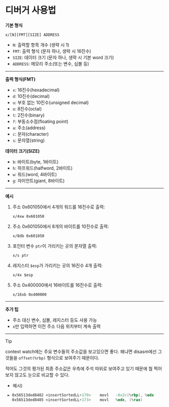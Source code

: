 # 디버거 사용법


**기본 형식**
```
x/[N][FMT][SIZE] ADDRESS
```
- `N`: 출력할 항목 개수 (생략 시 1)
- `FMT`: 출력 형식 (문자 하나, 생략 시 16진수)
- `SIZE`: 데이터 크기 (문자 하나, 생략 시 기본 word 크기)
- `ADDRESS`: 메모리 주소(또는 변수, 심볼 등)

---

**출력 형식(FMT)**
- `x`: 16진수(hexadecimal)
- `d`: 10진수(decimal)
- `u`: 부호 없는 10진수(unsigned decimal)
- `o`: 8진수(octal)
- `t`: 2진수(binary)
- `f`: 부동소수점(floating point)
- `a`: 주소(address)
- `c`: 문자(character)
- `s`: 문자열(string)

**데이터 크기(SIZE)**
- `b`: 바이트(byte, 1바이트)
- `h`: 하프워드(halfword, 2바이트)
- `w`: 워드(word, 4바이트)
- `g`: 자이언트(giant, 8바이트)

---

**예시**

1. 주소 0x601050에서 4개의 워드를 16진수로 출력:
   ```
   x/4xw 0x601050
   ```

2. 주소 0x601050에서 8개의 바이트를 10진수로 출력:
   ```
   x/8db 0x601050
   ```

3. 포인터 변수 `ptr`이 가리키는 곳의 문자열 출력:
   ```
   x/s ptr
   ```

4. 레지스터 `$esp`가 가리키는 곳의 16진수 4개 출력:
   ```
   x/4x $esp
   ```

5. 주소 0x400000에서 16바이트를 16진수로 출력:
   ```
   x/16xb 0x400000
   ```

---

**추가 팁**
- 주소 대신 변수, 심볼, 레지스터 등도 사용 가능
- `x`만 입력하면 이전 주소 다음 위치부터 계속 출력



---


> [!TIP]
>
> context watch에는 주요 변수들의 주소값을 보고있으면 좋다.
> 왜냐면 disasm에선 그것들을 `offset(%rbp)` 형식으로 보여주기 때문이다.
>
> 적어도 그것의 평가된 최종 주소값은 우측에 주석 따위로 보여주고 있기 때문에
> 뭘 찍어보지 않고도 눈으로 비교할 수 있다.
>
> - 예시)
> ```asm
>  ► 0x56513ded8482 <insertSortedLL+170>    movl   -0x2c(%rbp), %edx     EDX, [0x7ffd57bf0924] => 0x23
>    0x56513ded8485 <insertSortedLL+173>    movl   %edx, (%rax)          [0x56514a02fac0] <= 0x23
> ```
